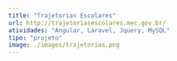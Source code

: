 ```yaml
---
title: "Trajetorias Escolares"
url: http://trajetoriasescolares.mec.gov.br/
atividades: "Angular, Laravel, Jquery, MySQL"
tipo: "projeto"
image: ./images/trajetorias.png
---
```

